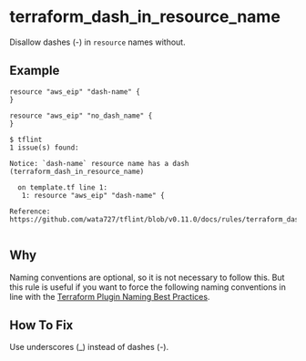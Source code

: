 # terraform_dash_in_resource_name

Disallow dashes (-) in `resource` names without.

## Example

```hcl
resource "aws_eip" "dash-name" {
}

resource "aws_eip" "no_dash_name" {
}
```

```
$ tflint
1 issue(s) found:

Notice: `dash-name` resource name has a dash (terraform_dash_in_resource_name)

  on template.tf line 1:
   1: resource "aws_eip" "dash-name" {

Reference: https://github.com/wata727/tflint/blob/v0.11.0/docs/rules/terraform_dash_in_resource_name.md
 
```

## Why

Naming conventions are optional, so it is not necessary to follow this. But this rule is useful if you want to force the following naming conventions in line with the [Terraform Plugin Naming Best Practices](https://www.terraform.io/docs/extend/best-practices/naming.html).

## How To Fix

Use underscores (_) instead of dashes (-).
